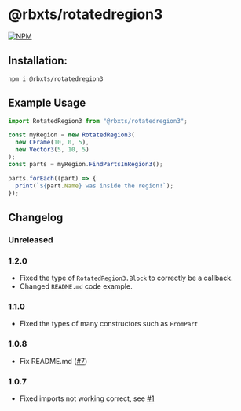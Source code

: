 # @rbxts/rotatedregion3

[![NPM](https://nodei.co/npm/@rbxts/rotatedregion3.png)](https://npmjs.org/package/@rbxts/rotatedregion3)

## Installation:

`npm i @rbxts/rotatedregion3`

## Example Usage

```typescript
import RotatedRegion3 from "@rbxts/rotatedregion3";

const myRegion = new RotatedRegion3(
  new CFrame(10, 0, 5),
  new Vector3(5, 10, 5)
);
const parts = myRegion.FindPartsInRegion3();

parts.forEach((part) => {
  print(`${part.Name} was inside the region!`);
});
```

## Changelog

### Unreleased

### 1.2.0

- Fixed the type of `RotatedRegion3.Block` to correctly be a callback.
- Changed `README.md` code example.

### 1.1.0

- Fixed the types of many constructors such as `FromPart`

### 1.0.8

- Fix README.md ([#7](https://github.com/OverHash/Roblox-TS-Libraries/pull/7))

### 1.0.7

- Fixed imports not working correct, see [#1](https://github.com/OverHash/Roblox-TS-Libraries/issues/1)
